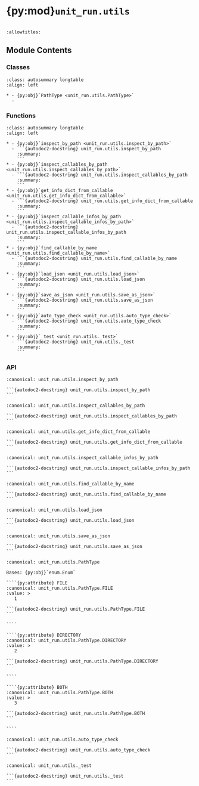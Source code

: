 # {py:mod}`unit_run.utils`

```{py:module} unit_run.utils
```

```{autodoc2-docstring} unit_run.utils
:allowtitles:
```

## Module Contents

### Classes

````{list-table}
:class: autosummary longtable
:align: left

* - {py:obj}`PathType <unit_run.utils.PathType>`
  -
````

### Functions

````{list-table}
:class: autosummary longtable
:align: left

* - {py:obj}`inspect_by_path <unit_run.utils.inspect_by_path>`
  - ```{autodoc2-docstring} unit_run.utils.inspect_by_path
    :summary:
    ```
* - {py:obj}`inspect_callables_by_path <unit_run.utils.inspect_callables_by_path>`
  - ```{autodoc2-docstring} unit_run.utils.inspect_callables_by_path
    :summary:
    ```
* - {py:obj}`get_info_dict_from_callable <unit_run.utils.get_info_dict_from_callable>`
  - ```{autodoc2-docstring} unit_run.utils.get_info_dict_from_callable
    :summary:
    ```
* - {py:obj}`inspect_callable_infos_by_path <unit_run.utils.inspect_callable_infos_by_path>`
  - ```{autodoc2-docstring} unit_run.utils.inspect_callable_infos_by_path
    :summary:
    ```
* - {py:obj}`find_callable_by_name <unit_run.utils.find_callable_by_name>`
  - ```{autodoc2-docstring} unit_run.utils.find_callable_by_name
    :summary:
    ```
* - {py:obj}`load_json <unit_run.utils.load_json>`
  - ```{autodoc2-docstring} unit_run.utils.load_json
    :summary:
    ```
* - {py:obj}`save_as_json <unit_run.utils.save_as_json>`
  - ```{autodoc2-docstring} unit_run.utils.save_as_json
    :summary:
    ```
* - {py:obj}`auto_type_check <unit_run.utils.auto_type_check>`
  - ```{autodoc2-docstring} unit_run.utils.auto_type_check
    :summary:
    ```
* - {py:obj}`_test <unit_run.utils._test>`
  - ```{autodoc2-docstring} unit_run.utils._test
    :summary:
    ```
````

### API

````{py:function} inspect_by_path(path: str, filter_func=None, with_name=False)
:canonical: unit_run.utils.inspect_by_path

```{autodoc2-docstring} unit_run.utils.inspect_by_path
```
````

````{py:function} inspect_callables_by_path(path)
:canonical: unit_run.utils.inspect_callables_by_path

```{autodoc2-docstring} unit_run.utils.inspect_callables_by_path
```
````

````{py:function} get_info_dict_from_callable(c)
:canonical: unit_run.utils.get_info_dict_from_callable

```{autodoc2-docstring} unit_run.utils.get_info_dict_from_callable
```
````

````{py:function} inspect_callable_infos_by_path(path)
:canonical: unit_run.utils.inspect_callable_infos_by_path

```{autodoc2-docstring} unit_run.utils.inspect_callable_infos_by_path
```
````

````{py:function} find_callable_by_name(path, name)
:canonical: unit_run.utils.find_callable_by_name

```{autodoc2-docstring} unit_run.utils.find_callable_by_name
```
````

````{py:function} load_json(json_path)
:canonical: unit_run.utils.load_json

```{autodoc2-docstring} unit_run.utils.load_json
```
````

````{py:function} save_as_json(json_path, obj, indent=2)
:canonical: unit_run.utils.save_as_json

```{autodoc2-docstring} unit_run.utils.save_as_json
```
````

`````{py:class} PathType
:canonical: unit_run.utils.PathType

Bases: {py:obj}`enum.Enum`

````{py:attribute} FILE
:canonical: unit_run.utils.PathType.FILE
:value: >
   1

```{autodoc2-docstring} unit_run.utils.PathType.FILE
```

````

````{py:attribute} DIRECTORY
:canonical: unit_run.utils.PathType.DIRECTORY
:value: >
   2

```{autodoc2-docstring} unit_run.utils.PathType.DIRECTORY
```

````

````{py:attribute} BOTH
:canonical: unit_run.utils.PathType.BOTH
:value: >
   3

```{autodoc2-docstring} unit_run.utils.PathType.BOTH
```

````

`````

````{py:function} auto_type_check(func)
:canonical: unit_run.utils.auto_type_check

```{autodoc2-docstring} unit_run.utils.auto_type_check
```
````

````{py:function} _test(a)
:canonical: unit_run.utils._test

```{autodoc2-docstring} unit_run.utils._test
```
````
